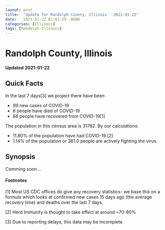 ```yaml
---
layout: post
title:  "Update for Randolph County, Illinois - 2021-01-22"
date:   2021-01-22 01:01:29 -0600
categories: [Illinois]
tags: [Randolph-Illinois]
---
```


# Randolph County, Illinois
#### Updated 2021-01-22

## Quick Facts

In the last 7 days[3] we project there have been
- *99* new cases of COVID-19
- *6* people have died of COVID-19
- *68* people have recovered from COVID-19[1]

The population in this census area is 31782. By our calculations:
- 11.80% of the population have had COVID-19.[2]
- 1.14% of the population or 361.0 people are actively fighting the virus.

## Synopsis

Comming soon...


#### Footnotes

[1] Most US CDC offices do give any recovery statistics- we base this on a formula which looks at confirmed new cases
15 days ago (the average recovery time) and deaths over the last 7 days.

[2] Herd Immunity is thought to take effect at around ~70-80%

[3] Due to reporting delays, this data may be incomplete.
 
    